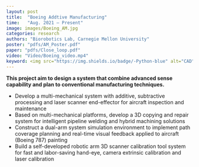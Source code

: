 ```yaml
---
layout: post
title:  "Boeing Addtive Manufacturing"
time:   "Aug. 2021 – Present"
image: images/Boeing_AM.jpg
categories: research
authors: "Biorobotics Lab, Carnegie Mellon University"
poster: "pdfs/AM_Poster.pdf"
paper: "pdfs/Close_loop.pdf"
video: "Video/Boeing_video.mp4"
keyword: <img src="https://img.shields.io/badge/-Python-blue" alt="CAD"/>&nbsp;<img src="https://img.shields.io/badge/-C++-blue" alt="CAD"/>&nbsp;<img src="https://img.shields.io/badge/-Solidworks-yellow" alt="机械设计"/>&nbsp;<img src="https://img.shields.io/badge/-UR5e-yellow" alt="机械设计"/>&nbsp;<img src="https://img.shields.io/badge/-ROS-red"/>
---
```

**This project aim to design a system that combine advanced sense capability and plan to conventional manufacturing techniques.**
- Develop a multi-mechanical system with additive, subtractive processing and laser scanner end-effector for aircraft inspection and maintenance
- Based on multi-mechanical platforms, develop a 3D copying and repair system for intelligent pipeline welding and hybrid machining solutions
- Construct a dual-arm system simulation environment to implement path coverage planning and real-time visual feedback applied to aircraft (Boeing 787) painting
- Build a self-developed robotic arm 3D scanner calibration tool system for fast and labor-saving hand-eye, camera extrinsic calibration and laser calibration